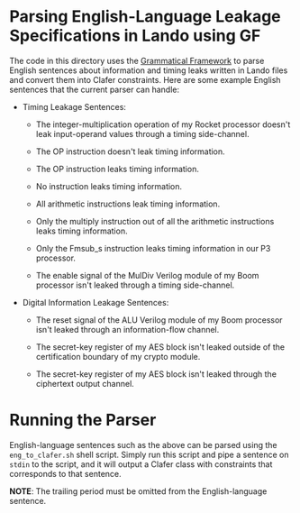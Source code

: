 
# Parsing English-Language Leakage Specifications in Lando using GF

The code in this directory uses the
[Grammatical Framework](http://www.grammaticalframework.org/) to parse English
sentences about information and timing leaks written in Lando files and convert
them into Clafer constraints. Here are some example English sentences that the
current parser can handle:

* Timing Leakage Sentences:

    * The integer-multiplication operation of my Rocket processor doesn't leak
      input-operand values through a timing side-channel.

    * The OP instruction doesn't leak timing information.

    * The OP instruction leaks timing information.

    * No instruction leaks timing information.

    * All arithmetic instructions leak timing information.

    * Only the multiply instruction out of all the arithmetic instructions leaks timing information.

    * Only the Fmsub_s instruction leaks timing information in our P3 processor.

    * The enable signal of the MulDiv Verilog module of my Boom processor isn't
      leaked through a timing side-channel.

* Digital Information Leakage Sentences:

    * The reset signal of the ALU Verilog module of my Boom processor isn't
      leaked through an information-flow channel.

    * The secret-key register of my AES block isn't leaked outside of the
      certification boundary of my crypto module.

    * The secret-key register of my AES block isn't leaked through the ciphertext output channel.


# Running the Parser

English-language sentences such as the above can be parsed using the
`eng_to_clafer.sh` shell script. Simply run this script and pipe a sentence on
`stdin` to the script, and it will output a Clafer class with constraints that
corresponds to that sentence.

**NOTE**: The trailing period must be omitted from the English-language
sentence.
